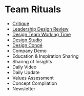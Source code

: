 # Team Rituals

- [Critique](critique.md)
- [Leadership Design Review](leadership-design-review.md)
- [Design Team Working Time](working-time.md)
- [Design Studio](design-studio.md)
- [Design Congé](design-conge.md)
- Company Demo
- Education & Inspiration Sharing
- Sharing of Insights
- Daily Video
- Daily Update
- Values Assessment
- Concept Compilation
- Newsletter